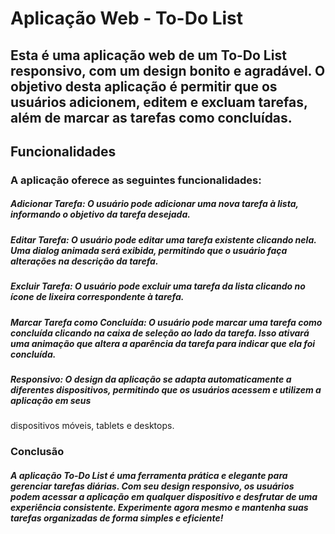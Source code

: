 # Aplicação Web - To-Do List <br>
## Esta é uma aplicação web de um To-Do List responsivo, com um design bonito e agradável. O objetivo desta aplicação é permitir que os usuários adicionem, editem e excluam tarefas, além de marcar as tarefas como concluídas. <br>

## Funcionalidades <br>
### A aplicação oferece as seguintes funcionalidades: <br>

##### Adicionar Tarefa: O usuário pode adicionar uma nova tarefa à lista, informando o objetivo da tarefa desejada. <br>
##### Editar Tarefa: O usuário pode editar uma tarefa existente clicando nela. Uma dialog animada será exibida, permitindo que o usuário faça alterações na descrição  da tarefa. <br>
##### Excluir Tarefa: O usuário pode excluir uma tarefa da lista clicando no ícone de lixeira correspondente à tarefa. <br>
##### Marcar Tarefa como Concluída: O usuário pode marcar uma tarefa como concluída clicando na caixa de seleção ao lado da tarefa. Isso ativará uma animação que altera a aparência da tarefa para indicar que ela foi concluída. <br>
##### Responsivo: O design da aplicação se adapta automaticamente a diferentes dispositivos, permitindo que os usuários acessem e utilizem a aplicação em seus 
dispositivos móveis, tablets e desktops. <br>

### Conclusão <br>
##### A aplicação To-Do List é uma ferramenta prática e elegante para gerenciar tarefas diárias. Com seu design responsivo, os usuários podem acessar a aplicação em qualquer dispositivo e desfrutar de uma experiência consistente. Experimente agora mesmo e mantenha suas tarefas organizadas de forma simples e eficiente!
